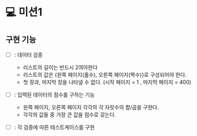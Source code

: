 # 💻 미션1

## 구현 기능
 - [ ] : 데이터 검증
    - 리스트의 길이는 반드시 2여야한다
    - 리스트의 값은 {왼쪽 페이지(홀수), 오른쪽 페이지(짝수)}로 구성되어야 한다.
    - 첫 장과, 마지막 장을 나타낼 수 없다. (시작 페이지 = 1 , 마지막 페이지 = 400)
 
 - [ ] : 입력된 데이터의 점수를 구하는 기능
    - 왼쪽 페이지, 오른쪽 페이지 각각의 각 자릿수의 합/곱을 구한다.
    - 각각의 값들 중 가장 큰 값을 점수로 갖는다.

 - [ ] : 각 검증에 따른 테스트케이스를 구현